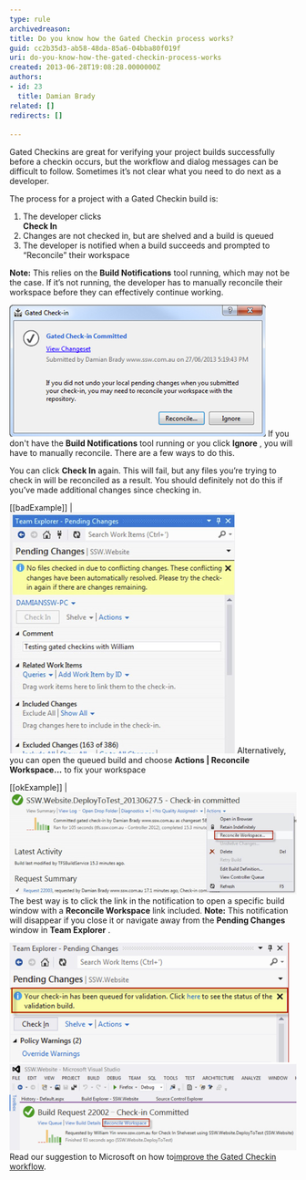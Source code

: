 ```yaml
---
type: rule
archivedreason: 
title: Do you know how the Gated Checkin process works?
guid: cc2b35d3-ab58-48da-85a6-04bba80f019f
uri: do-you-know-how-the-gated-checkin-process-works
created: 2013-06-28T19:08:28.0000000Z
authors:
- id: 23
  title: Damian Brady
related: []
redirects: []

---
```


Gated Checkins are great for verifying your project builds successfully before a checkin occurs, but the workflow and dialog messages can be difficult to follow.  Sometimes it’s not clear what you need to do next as a developer.   
<!--endintro-->

The process for a project with a Gated Checkin build is:

1. The developer clicks <br>       **Check In**
2. Changes are not checked in, but are shelved and a build is queued
3. The developer is notified when a build succeeds and prompted to “Reconcile” their workspace


**Note:** This relies on the      **Build Notifications** tool running, which may not be the case.  If it’s not running, the developer has to manually reconcile their workspace before they can effectively continue working.

![The developer is notified if a gated check-in resulted in a commit](gated-checkin-1.jpg)
If you don't have the      **Build Notifications** tool running or you click      **Ignore** , you will have to manually reconcile. There are a few ways to do this.

You can click      **Check In** again.  This will fail, but any files you’re trying to check in will be reconciled as a result.  You should definitely not do this if you’ve made additional changes since checking in.

[[badExample]]
| ![Reconcile by clicking "Check In" again.  This will fail, but any files you're trying to check in will be reconciled.](gated-checkin-2.jpg)
Alternatively, you can open the queued build and choose      **Actions | Reconcile Workspace...** to fix your workspace

[[okExample]]
| ![Open the Build and choose Actions | Reconcile Workspace...](gated-checkin-3.jpg)
The best way is to click the link in the notification to open a specific build window with a      **Reconcile Workspace** link included.
**Note:** This notification will disappear if you close it or navigate away from the      **Pending Changes** window in      **Team Explorer** .

![Good Example #1 – Click the link in the notification after clicking Check In](gated-checkin-4.jpg)
![Good Example #2 – Click on the link in the notification to open the build, then click Reconcile Workspace when the build finishes](gated-checkin-5.jpg)
Read our suggestion to Microsoft on how to[improve the Gated Checkin workflow](http://www.ssw.com.au/ssw/standards/BetterSoftwareSuggestions/TeamFoundationServer.aspx#improve-gated-checkin).

